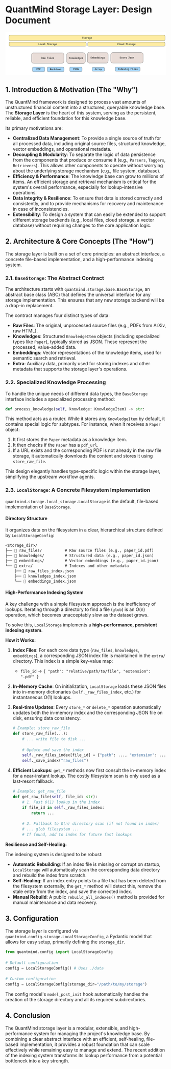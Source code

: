 # QuantMind Storage Layer: Design Document

![Storage System Design](./assets/storage_system_design.png)

## 1. Introduction & Motivation (The "Why")

The QuantMind framework is designed to process vast amounts of unstructured financial content into a structured, queryable knowledge base. The **Storage Layer** is the heart of this system, serving as the persistent, reliable, and efficient foundation for this knowledge base.

Its primary motivations are:

- **Centralized Data Management**: To provide a single source of truth for all processed data, including original source files, structured knowledge, vector embeddings, and operational metadata.
- **Decoupling & Modularity**: To separate the logic of data persistence from the components that produce or consume it (e.g., `Parsers`, `Taggers`, `Retrievers`). This allows other components to operate without worrying about the underlying storage mechanism (e.g., file system, database).
- **Efficiency & Performance**: The knowledge base can grow to millions of items. An efficient storage and retrieval mechanism is critical for the system's overall performance, especially for lookup-intensive operations.
- **Data Integrity & Resilience**: To ensure that data is stored correctly and consistently, and to provide mechanisms for recovery and maintenance in case of inconsistencies.
- **Extensibility**: To design a system that can easily be extended to support different storage backends (e.g., local files, cloud storage, a vector database) without requiring changes to the core application logic.

## 2. Architecture & Core Concepts (The "How")

The storage layer is built on a set of core principles: an abstract interface, a concrete file-based implementation, and a high-performance indexing system.

### 2.1. `BaseStorage`: The Abstract Contract

The architecture starts with `quantmind.storage.base.BaseStorage`, an abstract base class (ABC) that defines the universal interface for any storage implementation. This ensures that any new storage backend will be a drop-in replacement.

The contract manages four distinct types of data:

- **Raw Files**: The original, unprocessed source files (e.g., PDFs from ArXiv, raw HTML).
- **Knowledges**: Structured `KnowledgeItem` objects (including specialized types like `Paper`), typically stored as JSON. These represent the processed, value-added data.
- **Embeddings**: Vector representations of the knowledge items, used for semantic search and retrieval.
- **Extra**: Auxiliary data, primarily used for storing indexes and other metadata that supports the storage layer's operations.

### 2.2. Specialized Knowledge Processing

To handle the unique needs of different data types, the `BaseStorage` interface includes a specialized processing method:

```python
def process_knowledge(self, knowledge: KnowledgeItem) -> str:
```

This method acts as a router. While it stores any `KnowledgeItem` by default, it contains special logic for subtypes. For instance, when it receives a `Paper` object:

1. It first stores the `Paper` metadata as a knowledge item.
2. It then checks if the `Paper` has a `pdf_url`.
3. If a URL exists and the corresponding PDF is not already in the raw file storage, it automatically downloads the content and stores it using `store_raw_file`.

This design elegantly handles type-specific logic within the storage layer, simplifying the upstream workflow agents.

### 2.3. `LocalStorage`: A Concrete Filesystem Implementation

`quantmind.storage.local_storage.LocalStorage` is the default, file-based implementation of `BaseStorage`.

#### Directory Structure

It organizes data on the filesystem in a clear, hierarchical structure defined by `LocalStorageConfig`:

```text
<storage_dir>/
├── 📂 raw_files/          # Raw source files (e.g., paper_id.pdf)
├── 📂 knowledges/         # Structured data (e.g., paper_id.json)
├── 📂 embeddings/         # Vector embeddings (e.g., paper_id.json)
└── 📂 extra/              # Indexes and other metadata
    ├── 📄 raw_files_index.json
    ├── 📄 knowledges_index.json
    └── 📄 embeddings_index.json
```

#### High-Performance Indexing System

A key challenge with a simple filesystem approach is the inefficiency of lookups. Iterating through a directory to find a file (`glob`) is an O(n) operation, which becomes unacceptably slow as the dataset grows.

To solve this, `LocalStorage` implements a **high-performance, persistent indexing system**.

**How it Works:**

1. **Index Files**: For each core data type (`raw_files`, `knowledges`, `embeddings`), a corresponding JSON index file is maintained in the `extra/` directory. This index is a simple key-value map:
    - `file_id` -> `{ "path": "relative/path/to/file", "extension": ".pdf" }`

2. **In-Memory Cache**: On initialization, `LocalStorage` loads these JSON files into in-memory dictionaries (`self._raw_files_index`, etc.) for instantaneous O(1) lookups.

3. **Real-time Updates**: Every `store_*` or `delete_*` operation automatically updates both the in-memory index and the corresponding JSON file on disk, ensuring data consistency.

    ```python
    # Example: store_raw_file
    def store_raw_file(...):
        # ... write file to disk ...

        # Update and save the index
        self._raw_files_index[file_id] = {"path": ..., "extension": ...}
        self._save_index("raw_files")
    ```

4. **Efficient Lookups**: `get_*` methods now first consult the in-memory index for a near-instant lookup. The costly filesystem scan is only used as a last-resort fallback.

    ```python
    # Example: get_raw_file
    def get_raw_file(self, file_id: str):
        # 1. Fast O(1) lookup in the index
        if file_id in self._raw_files_index:
            return ...

        # 2. Fallback to O(n) directory scan (if not found in index)
        # ... glob filesystem ...
        # If found, add to index for future fast lookups
    ```

**Resilience and Self-Healing:**

The indexing system is designed to be robust:

- **Automatic Rebuilding**: If an index file is missing or corrupt on startup, `LocalStorage` will automatically scan the corresponding data directory and rebuild the index from scratch.
- **Self-Healing**: If an index entry points to a file that has been deleted from the filesystem externally, the `get_*` method will detect this, remove the stale entry from the index, and save the corrected index.
- **Manual Rebuild**: A public `rebuild_all_indexes()` method is provided for manual maintenance and data recovery.

## 3. Configuration

The storage layer is configured via `quantmind.config.storage.LocalStorageConfig`, a Pydantic model that allows for easy setup, primarily defining the `storage_dir`.

```python
from quantmind.config import LocalStorageConfig

# Default configuration
config = LocalStorageConfig() # Uses ./data

# Custom configuration
config = LocalStorageConfig(storage_dir="/path/to/my/storage")
```

The config model's `model_post_init` hook automatically handles the creation of the storage directory and all its required subdirectories.

## 4. Conclusion

The QuantMind storage layer is a modular, extensible, and high-performance system for managing the project's knowledge base. By combining a clear abstract interface with an efficient, self-healing, file-based implementation, it provides a robust foundation that can scale effectively while remaining easy to manage and extend. The recent addition of the indexing system transforms its lookup performance from a potential bottleneck into a key strength.
